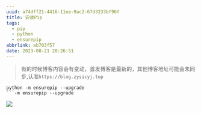 ```yaml
---
uuid: a74dff21-4416-11ee-9ac2-67d3233bf96f
title: 安装Pip
tags:
  - pip
  - python
  - ensurepip
abbrlink: ab703f57
date: 2023-08-21 20:26:51
---
```



> 有的时候博客内容会有变动，首发博客是最新的，其他博客地址可能会未同步,认准`https://blog.zysicyj.top`

``` shell
python -m ensurepip --upgrade
```-m ensurepip --upgrade
```

![](http://blog-1253652709.cos.ap-guangzhou.myqcloud.com/pasteimageintomarkdown/2023-09-12/131284487059100.png)


